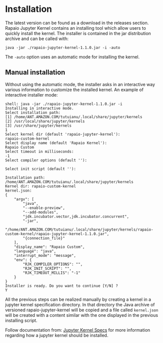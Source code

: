 # Installation

The latest version can be found as a download in the releases section. Rapaio Jupyter Kernel contains an
installing tool which allow users to quickly install the kernel. The installer is contained in the jar distribution archive
and can be called with:

    java -jar ./rapaio-jupyter-kernel-1.1.0.jar -i -auto

The `-auto` option uses an automatic mode for installing the kernel.

## Manual installation

Without using the automatic mode, the installer asks in an interactive way various information to customize the installed kernel.
An example of interactive installer mode:

    shell: java -jar ./rapaio-jupyter-kernel-1.1.0.jar -i
    Installing in interactive mode.
    Select installation path:
    [1] /home/ANT.AMAZON.COM/tutuianu/.local/share/jupyter/kernels
    [2] /usr/local/share/jupyter/kernels
    [3] /usr/share/jupyter/kernels
    1
    Select kernel dir (default 'rapaio-jupyter-kernel'):
    rapaio-custom-kernel
    Select display name (default 'Rapaio Kernel'):
    Rapaio Custom
    Select timeout in milliseconds:
    -1
    Select compiler options (default ''):
    
    Select init script (default ''):
    
    Installation path: /home/ANT.AMAZON.COM/tutuianu/.local/share/jupyter/kernels
    Kernel dir: rapaio-custom-kernel
    kernel.json:
    {
        "argv": [
            "java",
            "--enable-preview",
            "--add-modules",
            "jdk.incubator.vector,jdk.incubator.concurrent",
            "-jar",
            "/home/ANT.AMAZON.COM/tutuianu/.local/share/jupyter/kernels/rapaio-custom-kernel/rapaio-jupyter-kernel-1.1.0.jar",
            "{connection_file}"
        ],
        "display_name": "Rapaio Custom",
        "language": "java",
        "interrupt_mode": "message",
        "env": {
            "RJK_COMPILER_OPTIONS": "",
            "RJK_INIT_SCRIPT": "",
            "RJK_TIMEOUT_MILLIS": "-1"
        }
    }
    Installer is ready. Do you want to continue [Y/N] ?
    Y


All the previous steps can be realized manually by creating a kernel in a jupyter kernel specification directory. In that directory the
Java archive of versioned rapaio-jupyter-kernel will be copied and a file called `kernel.json` will be created with a content similar
with the one displayed in the previous installing script. 

Follow documentation from: [Jupyter Kernel Specs](https://jupyter-client.readthedocs.io/en/stable/kernels.html#kernel-specs) for 
more information regarding how a jupyter kernel should be installed.